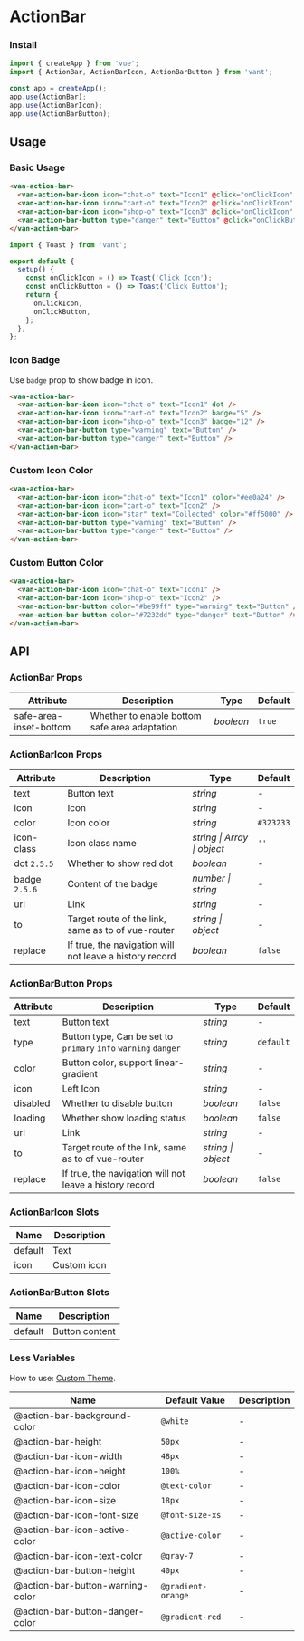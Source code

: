 # ActionBar

### Install

```js
import { createApp } from 'vue';
import { ActionBar, ActionBarIcon, ActionBarButton } from 'vant';

const app = createApp();
app.use(ActionBar);
app.use(ActionBarIcon);
app.use(ActionBarButton);
```

## Usage

### Basic Usage

```html
<van-action-bar>
  <van-action-bar-icon icon="chat-o" text="Icon1" @click="onClickIcon" />
  <van-action-bar-icon icon="cart-o" text="Icon2" @click="onClickIcon" />
  <van-action-bar-icon icon="shop-o" text="Icon3" @click="onClickIcon" />
  <van-action-bar-button type="danger" text="Button" @click="onClickButton" />
</van-action-bar>
```

```js
import { Toast } from 'vant';

export default {
  setup() {
    const onClickIcon = () => Toast('Click Icon');
    const onClickButton = () => Toast('Click Button');
    return {
      onClickIcon,
      onClickButton,
    };
  },
};
```

### Icon Badge

Use `badge` prop to show badge in icon.

```html
<van-action-bar>
  <van-action-bar-icon icon="chat-o" text="Icon1" dot />
  <van-action-bar-icon icon="cart-o" text="Icon2" badge="5" />
  <van-action-bar-icon icon="shop-o" text="Icon3" badge="12" />
  <van-action-bar-button type="warning" text="Button" />
  <van-action-bar-button type="danger" text="Button" />
</van-action-bar>
```

### Custom Icon Color

```html
<van-action-bar>
  <van-action-bar-icon icon="chat-o" text="Icon1" color="#ee0a24" />
  <van-action-bar-icon icon="cart-o" text="Icon2" />
  <van-action-bar-icon icon="star" text="Collected" color="#ff5000" />
  <van-action-bar-button type="warning" text="Button" />
  <van-action-bar-button type="danger" text="Button" />
</van-action-bar>
```

### Custom Button Color

```html
<van-action-bar>
  <van-action-bar-icon icon="chat-o" text="Icon1" />
  <van-action-bar-icon icon="shop-o" text="Icon2" />
  <van-action-bar-button color="#be99ff" type="warning" text="Button" />
  <van-action-bar-button color="#7232dd" type="danger" text="Button" />
</van-action-bar>
```

## API

### ActionBar Props

| Attribute              | Description                                   | Type      | Default |
|------------------------|-----------------------------------------------|-----------|---------|
| safe-area-inset-bottom | Whether to enable bottom safe area adaptation | _boolean_ | `true`  |

### ActionBarIcon Props

| Attribute     | Description                                             | Type                        | Default   |
|---------------|---------------------------------------------------------|-----------------------------|-----------|
| text          | Button text                                             | _string_                    | -         |
| icon          | Icon                                                    | _string_                    | -         |
| color         | Icon color                                              | _string_                    | `#323233` |
| icon-class    | Icon class name                                         | _string \| Array \| object_ | `''`      |
| dot `2.5.5`   | Whether to show red dot                                 | _boolean_                   | -         |
| badge `2.5.6` | Content of the badge                                    | _number \| string_          | -         |
| url           | Link                                                    | _string_                    | -         |
| to            | Target route of the link, same as to of vue-router      | _string \| object_          | -         |
| replace       | If true, the navigation will not leave a history record | _boolean_                   | `false`   |

### ActionBarButton Props

| Attribute | Description                                                    | Type               | Default   |
|-----------|----------------------------------------------------------------|--------------------|-----------|
| text      | Button text                                                    | _string_           | -         |
| type      | Button type, Can be set to `primary` `info` `warning` `danger` | _string_           | `default` |
| color     | Button color, support linear-gradient                          | _string_           | -         |
| icon      | Left Icon                                                      | _string_           | -         |
| disabled  | Whether to disable button                                      | _boolean_          | `false`   |
| loading   | Whether show loading status                                    | _boolean_          | `false`   |
| url       | Link                                                           | _string_           | -         |
| to        | Target route of the link, same as to of vue-router             | _string \| object_ | -         |
| replace   | If true, the navigation will not leave a history record        | _boolean_          | `false`   |

### ActionBarIcon Slots

| Name    | Description |
|---------|-------------|
| default | Text        |
| icon    | Custom icon |

### ActionBarButton Slots

| Name    | Description    |
|---------|----------------|
| default | Button content |

### Less Variables

How to use: [Custom Theme](#/en-US/theme).

| Name                             | Default Value      | Description |
|----------------------------------|--------------------|-------------|
| @action-bar-background-color     | `@white`           | -           |
| @action-bar-height               | `50px`             | -           |
| @action-bar-icon-width           | `48px`             | -           |
| @action-bar-icon-height          | `100%`             | -           |
| @action-bar-icon-color           | `@text-color`      | -           |
| @action-bar-icon-size            | `18px`             | -           |
| @action-bar-icon-font-size       | `@font-size-xs`    | -           |
| @action-bar-icon-active-color    | `@active-color`    | -           |
| @action-bar-icon-text-color      | `@gray-7`          | -           |
| @action-bar-button-height        | `40px`             | -           |
| @action-bar-button-warning-color | `@gradient-orange` | -           |
| @action-bar-button-danger-color  | `@gradient-red`    | -           |
